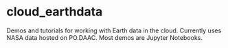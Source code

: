 # cloud_earthdata

Demos and tutorials for working with Earth data in the cloud. Currently uses NASA data hosted on PO.DAAC. Most demos are Jupyter Notebooks.
